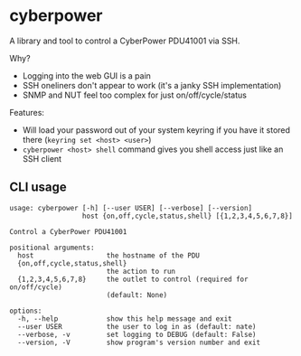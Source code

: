 cyberpower
==========
A library and tool to control a CyberPower PDU41001 via SSH.

Why?
* Logging into the web GUI is a pain
* SSH oneliners don't appear to work (it's a janky SSH implementation)
* SNMP and NUT feel too complex for just on/off/cycle/status

Features:
* Will load your password out of your system keyring if you have it stored
    there (`keyring set <host> <user>`)
* `cyberpower <host> shell` command gives you shell access just like an
    SSH client

CLI usage
---------
```
usage: cyberpower [-h] [--user USER] [--verbose] [--version]
                  host {on,off,cycle,status,shell} [{1,2,3,4,5,6,7,8}]

Control a CyberPower PDU41001

positional arguments:
  host                  the hostname of the PDU
  {on,off,cycle,status,shell}
                        the action to run
  {1,2,3,4,5,6,7,8}     the outlet to control (required for on/off/cycle)
                        (default: None)

options:
  -h, --help            show this help message and exit
  --user USER           the user to log in as (default: nate)
  --verbose, -v         set logging to DEBUG (default: False)
  --version, -V         show program's version number and exit
```
